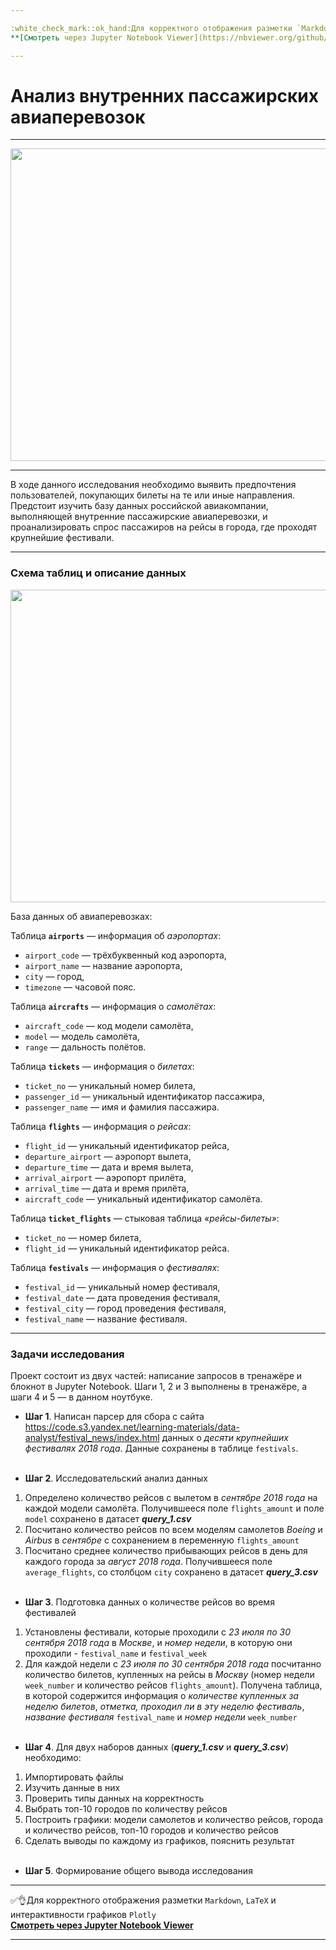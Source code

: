 ```yaml
---

:white_check_mark::ok_hand:Для корректного отображения разметки `Markdown`, `LaTeX` и интерактивности графиков `Plotly` </br>
**[Cмотреть через Jupyter Notebook Viewer](https://nbviewer.org/github/NikitaGirya/analysis_air_transportation/blob/main/Girya_analysis_air_transportation.ipynb)**

---
```


# Анализ внутренних пассажирских авиаперевозок

---

<p align="center">
  <img src="https://avatars.mds.yandex.net/get-zen_doc/2417786/pub_5ed9ee7575ee4029d02eea61_5ed9ee9f1cc9cb3b062c1d75/scale_1200" width=800 height=500 />
</p>

---

В ходе данного исследования необходимо выявить предпочтения пользователей, покупающих билеты на те или иные направления. Предстоит изучить базу данных российской авиакомпании, выполняющей внутренние пассажирские авиаперевозки, и проанализировать спрос пассажиров на рейсы в города, где проходят крупнейшие фестивали.

---

### Схема таблиц и описание данных

<p align="center">
  <img src="https://pictures.s3.yandex.net/resources/photo_2019-11-08_14-08-31_1573733426.jpg" width=800 height=500 />
</p>

База данных об авиаперевозках:

Таблица **`airports`** — информация об *аэропортах*:
* `airport_code` — трёхбуквенный код аэропорта,
* `airport_name` — название аэропорта,
* `city` — город,
* `timezone` — часовой пояс.

Таблица **`aircrafts`** — информация о *самолётах*:
* `aircraft_code` — код модели самолёта,
* `model` — модель самолёта,
* `range` — дальность полётов.

Таблица **`tickets`** — информация о *билетах*:
* `ticket_no` — уникальный номер билета,
* `passenger_id` — уникальный идентификатор пассажира,
* `passenger_name` — имя и фамилия пассажира.

Таблица **`flights`** — информация о *рейсах*:
* `flight_id` — уникальный идентификатор рейса,
* `departure_airport` — аэропорт вылета,
* `departure_time` — дата и время вылета,
* `arrival_airport` — аэропорт прилёта,
* `arrival_time` — дата и время прилёта,
* `aircraft_code` — уникальный идентификатор самолёта.

Таблица **`ticket_flights`** — стыковая таблица *«рейсы-билеты»*:
* `ticket_no` — номер билета,
* `flight_id` — уникальный идентификатор рейса.

Таблица **`festivals`** — информация о *фестивалях*:
* `festival_id` — уникальный номер фестиваля,
* `festival_date` — дата проведения фестиваля,
* `festival_city` — город проведения фестиваля,
* `festival_name` — название фестиваля.

---

### Задачи исследования


Проект состоит из двух частей: написание запросов в тренажёре и блокнот в Jupyter Notebook. Шаги 1, 2 и 3 выполнены в тренажёре, а шаги 4 и 5 — в данном ноутбуке.

* **Шаг 1**. Написан парсер для сбора с сайта https://code.s3.yandex.net/learning-materials/data-analyst/festival_news/index.html данных о *десяти крупнейших фестивалях 2018 года*. Данные сохранены в таблице `festivals`. <br/> <br/>

* **Шаг 2**. Исследовательский анализ данных
1. Определено количество рейсов с вылетом в *сентябре 2018 года* на каждой модели самолёта. Получившееся поле `flights_amount` и поле `model` сохранено в датасет ***query_1.csv***
2. Посчитано количество рейсов по всем моделям самолетов *Boeing* и *Airbus* в *сентябре* с сохранением в переменную `flights_amount`
3. Посчитано среднее количество прибывающих рейсов в день для каждого города за *август 2018 года*. Получившееся поле `average_flights`, со столбцом `city` сохранено в датасет ***query_3.csv*** <br/> <br/>
    
* **Шаг 3**. Подготовка данных о количестве рейсов во время фестивалей
1. Установлены фестивали, которые проходили с *23 июля по 30 сентября 2018 года* в *Москве*, и *номер недели*, в которую они проходили - `festival_name` и `festival_week`
2. Для каждой недели с *23 июля по 30 сентября 2018 года* посчитанно количество билетов, купленных на рейсы в *Москву* (номер недели `week_number` и количество рейсов `flights_amount`). Получена таблица, в которой содержится информация о *количестве купленных за неделю билетов*, *отметка, проходил ли в эту неделю фестиваль*, *название фестиваля* `festival_name` и *номер недели* `week_number` <br/> <br/>

* **Шаг 4**. Для двух наборов данных (***query_1.csv*** и ***query_3.csv***) необходимо:
1. Импортировать файлы
2. Изучить данные в них
3. Проверить типы данных на корректность
4. Выбрать топ-10 городов по количеству рейсов
5. Построить графики: модели самолетов и количество рейсов, города и количество рейсов, топ-10 городов и количество рейсов
6. Сделать выводы по каждому из графиков, пояснить результат <br/> <br/>

* **Шаг 5**. Формирование общего вывода исследования

---

:white_check_mark::ok_hand:Для корректного отображения разметки `Markdown`, `LaTeX` и интерактивности графиков `Plotly` </br>
**[Cмотреть через Jupyter Notebook Viewer](https://nbviewer.org/github/NikitaGirya/analysis_air_transportation/blob/main/Girya_analysis_air_transportation.ipynb)**

---

